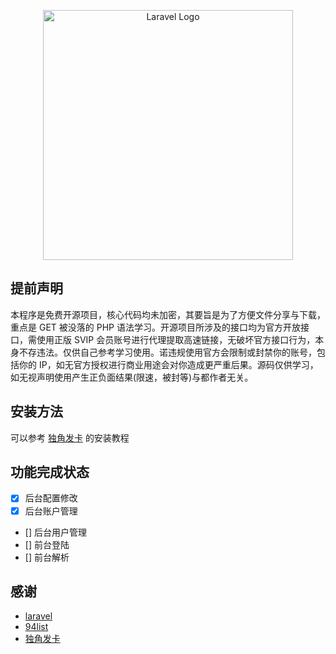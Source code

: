 <p align="center"><a href="https://laravel.com" target="_blank"><img src="https://raw.githubusercontent.com/laravel/art/master/logo-lockup/5%20SVG/2%20CMYK/1%20Full%20Color/laravel-logolockup-cmyk-red.svg" width="400" alt="Laravel Logo"></a></p>

## 提前声明

本程序是免费开源项目，核心代码均未加密，其要旨是为了方便文件分享与下载，重点是 GET 被没落的 PHP 语法学习。开源项目所涉及的接口均为官方开放接口，需使用正版 SVIP 会员账号进行代理提取高速链接，无破坏官方接口行为，本身不存违法。仅供自己参考学习使用。诺违规使用官方会限制或封禁你的账号，包括你的 IP，如无官方授权进行商业用途会对你造成更严重后果。源码仅供学习，如无视声明使用产生正负面结果(限速，被封等)与都作者无关。

## 安装方法

可以参考 [独角发卡](https://github.com/assimon/dujiaoka/wiki) 的安装教程

## 功能完成状态

-   [x] 后台配置修改
-   [x] 后台账户管理
-   [] 后台用户管理
-   [] 前台登陆
-   [] 前台解析

## 感谢

-   [laravel](https://laravel.com)
-   [94list](https://github.com/codehub666/94list)
-   [独角发卡](https://github.com/assimon/dujiaoka)
